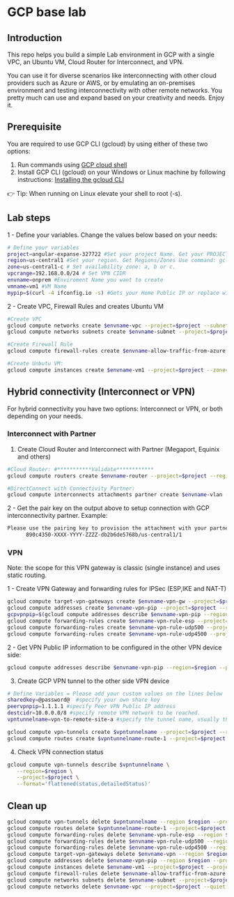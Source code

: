 # GCP base lab

## Introduction

This repo helps you build a simple Lab environment in GCP with a single VPC, an Ubuntu VM, Cloud Router for Interconnect, and VPN.

You can use it for diverse scenarios like interconnecting with other cloud providers such as Azure or AWS, or by emulating an on-premises environment and testing interconnectivity with other remote networks. You pretty much can use and expand based on your creativity and needs. Enjoy it.

## Prerequisite

You are required to use GCP CLI (gcloud) by using either of these two options:

1) Run commands using [GCP cloud shell](https://shell.cloud.google.com)
2) Install GCP CLI (gcloud) on your Windows or Linux machine by following instructions: [Installing the gcloud CLI](https://cloud.google.com/sdk/docs/install)

:point_right: Tip: When running on Linux elevate your shell to root (-s).

## Lab steps

1 - Define your variables. Change the values below based on your needs:

```bash
# Define your variables
project=angular-expanse-327722 #Set your project Name. Get your PROJECT_ID use command: gcloud projects list 
region=us-central1 #Set your region. Get Regions/Zones Use command: gcloud compute zones list
zone=us-central1-c # Set availability zone: a, b or c.
vpcrange=192.168.0.0/24 # Set VPN CIDR
envname=onprem #Enviroment Name you want to create
vmname=vm1 #VM Name
mypip=$(curl -4 ifconfig.io -s) #Gets your Home Public IP or replace with that information. It will add it to the Firewall Rule for remote access to your VM.
```

2 - Create VPC, Firewall Rules and creates Ubuntu VM

```bash
#Create VPC
gcloud compute networks create $envname-vpc --project=$project --subnet-mode=custom --mtu=1460 --bgp-routing-mode=regional
gcloud compute networks subnets create $envname-subnet --project=$project --range=$vpcrange --network=$envname-vpc --region=$region

#Create Firewall Rule
gcloud compute firewall-rules create $envname-allow-traffic-from-azure --network $envname-vpc --allow tcp,udp,icmp --source-ranges 192.168.0.0/16,10.0.0.0/8,172.16.0.0/16,35.235.240.0/20,$mypip/32 --project=$project

#Create Unbutu VM:
gcloud compute instances create $envname-vm1 --project=$project --zone=$zone --machine-type=f1-micro --network-interface=subnet=$envname-subnet,network-tier=PREMIUM --image=ubuntu-1804-bionic-v20220126 --image-project=ubuntu-os-cloud --boot-disk-size=10GB --boot-disk-type=pd-balanced --boot-disk-device-name=$envname-vm1 
```

## Hybrid connectivity (Interconnect or VPN)

For hybrid connectivity you have two options: Interconnect or VPN, or both depending on your needs.

### Interconnect with Partner

1) Create Cloud Router and Interconnect with Partner (Megaport, Equinix and others)

```bash
#Cloud Router: #***********Validate************
gcloud compute routers create $envname-router --project=$project --region=$region --network=$envname-vpc --asn=16550

#DirectConnect with Connectivity Partner:
gcloud compute interconnects attachments partner create $envname-vlan --region $region --edge-availability-domain availability-domain-1 --router $envname-router --admin-enabled --project=$project

```

2 - Get the pair key on the output above to setup connection with GCP interconnectivity partner. Example:

```bash
Please use the pairing key to provision the attachment with your partner:
      890c4350-XXXX-YYYY-ZZZZ-db2b6de5768b/us-central1/1
```

### VPN

Note: the scope for this VPN gateway is classic (single instance) and uses static routing.

1 - Create VPN Gateway and forwarding rules for IPSec (ESP,IKE and NAT-T)

```bash
gcloud compute target-vpn-gateways create $envname-vpn-gw --project=$project --region=$region --network=$envname-vpc 
gcloud compute addresses create $envname-vpn-pip --project=$project --region=$region
gcpvpnpip=$(gcloud compute addresses describe $envname-vpn-pip --region=$region --project=$project --format='value(address)')
gcloud compute forwarding-rules create $envname-vpn-rule-esp --project=$project --region=$region --address=$gcpvpnpip --ip-protocol=ESP --target-vpn-gateway=$envname-vpn-gw-gw 
gcloud compute forwarding-rules create $envname-vpn-rule-udp500 --project=$project --region=$region --address=$gcpvpnpip --ip-protocol=UDP --ports=500 --target-vpn-gateway=$envname-vpn-gw-gw 
gcloud compute forwarding-rules create $envname-vpn-rule-udp4500 --project=$project --region=$region --address=$gcpvpnpip --ip-protocol=UDP --ports=4500 --target-vpn-gateway=$envname-vpn-gw
```

2 - Get VPN Public IP information to be configured in the other VPN device side:

```bash
gcloud compute addresses describe $envname-vpn-pip --region=$region --project=$project --format='value(address)'
```

3) Create GCP VPN tunnel to the other side VPN device

```bash
# Define Variables = Please add your custom values on the lines below
sharedkey=@password@  #specify your own share key
peervpnpip=1.1.1.1 #specify Peer VPN Public IP address
destcidr=10.0.0.0/8 #specify remote VPN network to be reached.
vpntunnelname=vpn-to-remote-site-a #specify the tunnel name, usually the remote site name.

gcloud compute vpn-tunnels create $vpntunnelname --project=$project --region=$region --peer-address=$peervpnpip --shared-secret=$sharedkey --ike-version=2 --local-traffic-selector=0.0.0.0/0 --remote-traffic-selector=0.0.0.0/0 --target-vpn-gateway=$envname-vpn-gw 
gcloud compute routes create $vpntunnelname-route-1 --project=$project --network=$envname-vpc --priority=1000 --destination-range=$destcidr --next-hop-vpn-tunnel=$vpntunnelname --next-hop-vpn-tunnel-region=$region
```

4) Check VPN connection status

```bash
gcloud compute vpn-tunnels describe $vpntunnelname \
   --region=$region \
   --project=$project \
   --format='flattened(status,detailedStatus)'
```

## Clean up

```bash
gcloud compute vpn-tunnels delete $vpntunnelname --region $region --project=$project  --quiet
gcloud compute routes delete $vpntunnelname-route-1 --project=$project  --quiet
gcloud compute forwarding-rules delete $envname-vpn-rule-esp --region $region --project=$project  --quiet
gcloud compute forwarding-rules delete $envname-vpn-rule-udp500 --region $region --project=$project  --quiet
gcloud compute forwarding-rules delete $envname-vpn-rule-udp4500 --region $region --project=$project  --quiet
gcloud compute target-vpn-gateways delete $envname-vpn --region $region --project=$project --quiet
gcloud compute addresses delete $envname-vpn-pip --region $region --project=$project --quiet
gcloud compute instances delete $envname-vm1 --project=$project --project=$project --zone=$zone --quiet
gcloud compute firewall-rules delete $envname-allow-traffic-from-azure --project=$project --quiet
gcloud compute networks subnets delete $envname-subnet --project=$project --region=$region --quiet
gcloud compute networks delete $envname-vpc --project=$project --quiet
```
